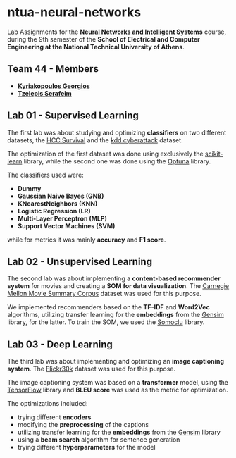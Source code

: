 # ntua-neural-networks

Lab Assignments for the [**Neural Networks and Intelligent Systems**](https://www.ece.ntua.gr/en/undergraduate/courses/3319) course, during the 9th semester of the **School of Electrical and Computer Engineering at the National Technical University of Athens**.

## Team 44 - Members

- [**Kyriakopoulos Georgios**](https://github.com/geokyr)
- [**Tzelepis Serafeim**](https://github.com/sertze)

## Lab 01 - Supervised Learning

The first lab was about studying and optimizing **classifiers** on two different datasets, the [HCC Survival](https://archive.ics.uci.edu/ml/datasets/HCC+Survival) and the [kdd cyberattack](https://www.kaggle.com/datasets/slashtea/kdd-cyberattack) dataset.

The optimization of the first dataset was done using exclusively the [scikit-learn](https://scikit-learn.org/stable/) library, while the second one was done using the [Optuna](https://optuna.org/) library.

The classifiers used were:

- **Dummy**
- **Gaussian Naive Bayes (GNB)**
- **KNearestNeighbors (KNN)**
- **Logistic Regression (LR)**
- **Multi-Layer Perceptron (MLP)**
- **Support Vector Machines (SVM)**

while for metrics it was mainly **accuracy** and **F1 score**.

## Lab 02 - Unsupervised Learning

The second lab was about implementing a **content-based recommender system** for movies and creating a **SOM for data visualization**. The [Carnegie Mellon Movie Summary Corpus](http://www.cs.cmu.edu/~ark/personas/) dataset was used for this purpose. 

We implemented recommenders based on the **TF-IDF** and **Word2Vec** algorithms, utilizing transfer learning for the **embeddings** from the [Gensim](https://radimrehurek.com/gensim/models/word2vec.html) library, for the latter. To train the SOM, we used the [Somoclu](https://somoclu.readthedocs.io/en/stable/index.html/) library.

## Lab 03 - Deep Learning

The third lab was about implementing and optimizing an **image captioning system**. The [Flickr30k](https://www.kaggle.com/hsankesara/flickr-image-dataset) dataset was used for this purpose.

The image captioning system was based on a **transformer** model, using the [TensorFlow](https://www.tensorflow.org/) library and **BLEU score** was used as the metric for optimization.

The optimizations included:

- trying different **encoders**
- modifying the **preprocessing** of the captions
- utilizing transfer learning for the **embeddings** from the [Gensim](https://radimrehurek.com/gensim/models/word2vec.html) library
- using a **beam search** algorithm for sentence generation
- trying different **hyperparameters** for the model
